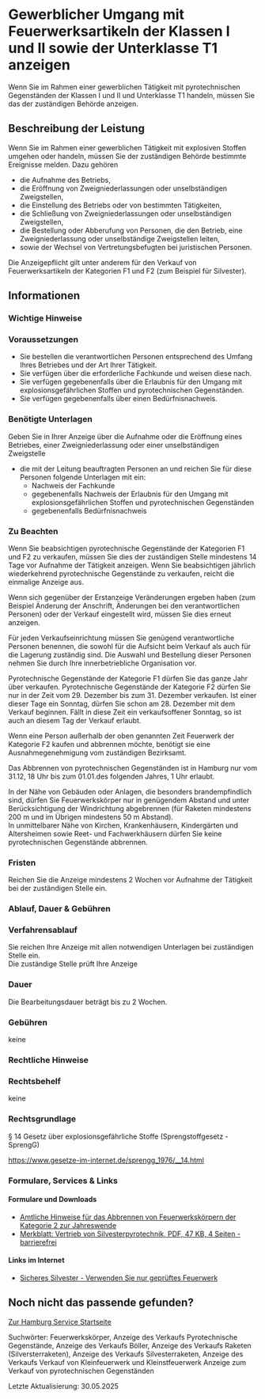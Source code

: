 




Gewerblicher Umgang mit Feuerwerksartikeln der Klassen I und II sowie der Unterklasse T1 anzeigen
=================================================================================================

Wenn Sie im Rahmen einer gewerblichen Tätigkeit mit pyrotechnischen Gegenständen der Klassen I und II und Unterklasse T1 handeln, müssen Sie das der zuständigen Behörde anzeigen.

Beschreibung der Leistung
-------------------------

Wenn Sie im Rahmen einer gewerblichen Tätigkeit mit explosiven Stoffen umgehen oder handeln, müssen Sie der zuständigen Behörde bestimmte Ereignisse melden. Dazu gehören

* die Aufnahme des Betriebs,
* die Eröffnung von Zweigniederlassungen oder unselbständigen Zweigstellen,
* die Einstellung des Betriebs oder von bestimmten Tätigkeiten,
* die Schließung von Zweigniederlassungen oder unselbständigen Zweigstellen,
* die Bestellung oder Abberufung von Personen, die den Betrieb, eine Zweigniederlassung oder unselbständige Zweigstellen leiten,
* sowie der Wechsel von Vertretungsbefugten bei juristischen Personen.

Die Anzeigepflicht gilt unter anderem für den Verkauf von Feuerwerksartikeln der Kategorien F1 und F2 (zum Beispiel für Silvester).

Informationen
-------------

### Wichtige Hinweise

### Voraussetzungen

* Sie bestellen die verantwortlichen Personen entsprechend des Umfang Ihres Betriebes und der Art Ihrer Tätigkeit.
* Sie verfügen über die erforderliche Fachkunde und weisen diese nach.
* Sie verfügen gegebenenfalls über die Erlaubnis für den Umgang mit explosionsgefährlichen Stoffen und pyrotechnischen Gegenständen.
* Sie verfügen gegebenenfalls über einen Bedürfnisnachweis.

### Benötigte Unterlagen

Geben Sie in Ihrer Anzeige über die Aufnahme oder die Eröffnung eines Betriebes, einer Zweigniederlassung oder einer unselbständigen Zweigstelle

* die mit der Leitung beauftragten Personen an und reichen Sie für diese Personen folgende Unterlagen mit ein:
  + Nachweis der Fachkunde
  + gegebenenfalls Nachweis der Erlaubnis für den Umgang mit explosionsgefährlichen Stoffen und pyrotechnischen Gegenständen
  + gegebenenfalls Bedürfnisnachweis

### Zu Beachten

Wenn Sie beabsichtigen pyrotechnische Gegenstände der Kategorien F1 und F2 zu verkaufen, müssen Sie dies der zuständigen Stelle mindestens 14 Tage vor Aufnahme der Tätigkeit anzeigen. Wenn Sie beabsichtigen jährlich wiederkehrend pyrotechnische Gegenstände zu verkaufen, reicht die einmalige Anzeige aus.  
  
Wenn sich gegenüber der Erstanzeige Veränderungen ergeben haben (zum Beispiel Änderung der Anschrift, Änderungen bei den verantwortlichen Personen) oder der Verkauf eingestellt wird, müssen Sie dies erneut anzeigen.  
  
Für jeden Verkaufseinrichtung müssen Sie genügend verantwortliche Personen benennen, die sowohl für die Aufsicht beim Verkauf als auch für die Lagerung zuständig sind. Die Auswahl und Bestellung dieser Personen nehmen Sie durch Ihre innerbetriebliche Organisation vor.  
  
Pyrotechnische Gegenstände der Kategorie F1 dürfen Sie das ganze Jahr über verkaufen. Pyrotechnische Gegenstände der Kategorie F2 dürfen Sie nur in der Zeit vom 29. Dezember bis zum 31. Dezember verkaufen. Ist einer dieser Tage ein Sonntag, dürfen Sie schon am 28. Dezember mit dem Verkauf beginnen. Fällt in diese Zeit ein verkaufsoffener Sonntag, so ist auch an diesem Tag der Verkauf erlaubt.  
  
Wenn eine Person außerhalb der oben genannten Zeit Feuerwerk der Kategorie F2 kaufen und abbrennen möchte, benötigt sie eine Ausnahmegenehmigung vom zuständigen Bezirksamt.  
  
Das Abbrennen von pyrotechnischen Gegenständen ist in Hamburg nur vom 31.12, 18 Uhr bis zum 01.01.des folgenden Jahres, 1 Uhr erlaubt.  
  
In der Nähe von Gebäuden oder Anlagen, die besonders brandempfindlich sind, dürfen Sie Feuerwerkskörper nur in genügendem Abstand und unter Berücksichtigung der Windrichtung abgebrennen (für Raketen mindestens 200 m und im Übrigen mindestens 50 m Abstand).  
In unmittelbarer Nähe von Kirchen, Krankenhäusern, Kindergärten und Altersheimen sowie Reet- und Fachwerkhäusern dürfen Sie keine pyrotechnischen Gegenstände abbrennen.

### Fristen

Reichen Sie die Anzeige mindestens 2 Wochen vor Aufnahme der Tätigkeit bei der zuständigen Stelle ein.

### Ablauf, Dauer & Gebühren

### Verfahrensablauf

Sie reichen Ihre Anzeige mit allen notwendigen Unterlagen bei zuständigen Stelle ein.   
Die zuständige Stelle prüft Ihre Anzeige

### Dauer

Die Bearbeitungsdauer beträgt bis zu 2 Wochen.

### Gebühren

keine

### Rechtliche Hinweise

### Rechtsbehelf

keine

### Rechtsgrundlage

§ 14 Gesetz über explosionsgefährliche Stoffe (Sprengstoffgesetz - SprengG)  
  
<https://www.gesetze-im-internet.de/sprengg_1976/__14.html>

### Formulare, Services & Links

#### Formulare und Downloads

* [Amtliche Hinweise für das Abbrennen von Feuerwerkskörpern der Kategorie 2 zur Jahreswende](https://fhh1.hamburg.de/Dibis/merk/Amtliche_Hinweise_Feuerwerkskoerper_2014_final-barrierefrei.pdf)
* [Merkblatt: Vertrieb von Silvesterpyrotechnik, PDF, 47 KB, 4 Seiten - barrierefrei](https://fhh1.hamburg.de/Dibis/BeFi-Links/Merkblatt_Verkauf_Pyrotechnik_Stand_Oktober_2017_barrierefrei.pdf)

#### Links im Internet

* [Sicheres Silvester - Verwenden Sie nur geprüftes Feuerwerk](https://www.bam.de/_SharedDocs/DE/Downloads/Sonderseiten/infografik-sicheres-silvester.pdf?__blob=publicationFile)

Noch nicht das passende gefunden?
---------------------------------

 [Zur Hamburg Service Startseite](/service/)

Suchwörter: Feuerwerkskörper, Anzeige des Verkaufs Pyrotechnische Gegenstände, Anzeige des Verkaufs Böller, Anzeige des Verkaufs Raketen (Silversterraketen), Anzeige des Verkaufs Silvesterraketen, Anzeige des Verkaufs Verkauf von Kleinfeuerwerk und Kleinstfeuerwerk Anzeige zum Verkauf von pyrotechnischen Gegenständen

Letzte Aktualisierung: 30.05.2025

